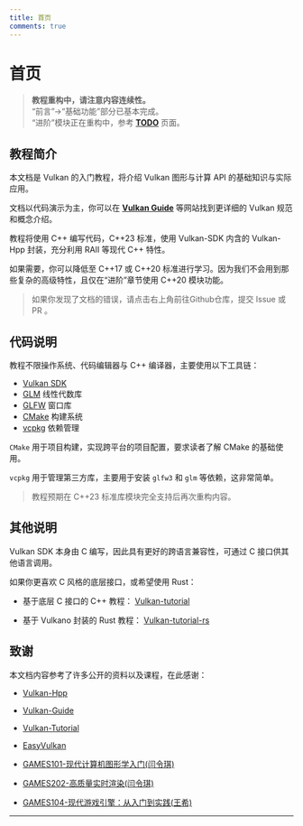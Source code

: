```yaml
---
title: 首页
comments: true
---
```

# **首页**

> **教程重构中，请注意内容连续性。**  
> “前言”->“基础功能”部分已基本完成。  
> “进阶”模块正在重构中，参考 **[TODO](todo.md)** 页面。

## **教程简介**

本文档是 Vulkan 的入门教程，将介绍 Vulkan 图形与计算 API 的基础知识与实际应用。

文档以代码演示为主，你可以在 **[Vulkan Guide](https://docs.vulkan.org/guide/latest/index.html)** 等网站找到更详细的 Vulkan 规范和概念介绍。

教程将使用 C++ 编写代码，C++23 标准，使用 Vulkan-SDK 内含的 Vulkan-Hpp 封装，充分利用 RAII 等现代 C++ 特性。

如果需要，你可以降低至 C++17 或 C++20 标准进行学习。因为我们不会用到那些复杂的高级特性，且仅在“进阶”章节使用 C++20 模块功能。

> 如果你发现了文档的错误，请点击右上角前往Github仓库，提交 Issue 或 PR 。

## **代码说明**

教程不限操作系统、代码编辑器与 C++ 编译器，主要使用以下工具链：

- [Vulkan SDK](https://lunarg.com/vulkan-sdk/)
- [GLM](http://glm.g-truc.net/) 线性代数库
- [GLFW](http://www.glfw.org/) 窗口库
- [CMake](https://cmake.org/) 构建系统
- [vcpkg](https://vcpkg.io/) 依赖管理

`CMake` 用于项目构建，实现跨平台的项目配置，要求读者了解 CMake 的基础使用。

`vcpkg` 用于管理第三方库，主要用于安装 `glfw3` 和 `glm` 等依赖，这非常简单。

> 教程预期在 C++23 标准库模块完全支持后再次重构内容。

## **其他说明**

Vulkan SDK 本身由 C 编写，因此具有更好的跨语言兼容性，可通过 C 接口供其他语言调用。

如果你更喜欢 C 风格的底层接口，或希望使用 Rust：

- 基于底层 C 接口的 C++ 教程： [Vulkan-tutorial](https://vulkan-tutorial.com/)

- 基于 Vulkano 封装的 Rust 教程： [Vulkan-tutorial-rs](https://github.com/bwasty/vulkan-tutorial-rs)

## **致谢**

本文档内容参考了许多公开的资料以及课程，在此感谢：

- [Vulkan-Hpp](https://github.com/KhronosGroup/Vulkan-Hpp) 

- [Vulkan-Guide](https://docs.vulkan.org/guide/latest/index.html)

- [Vulkan-Tutorial](https://github.com/Overv/VulkanTutorial) 

- [EasyVulkan](https://easyvulkan.github.io/index.html) 

- [GAMES101-现代计算机图形学入门\(闫令琪\)](https://www.bilibili.com/video/BV1X7411F744)

- [GAMES202-高质量实时渲染\(闫令琪\)](https://www.bilibili.com/video/BV1YK4y1T7yY)

- [GAMES104-现代游戏引擎：从入门到实践\(王希\)](https://games104.boomingtech.com/sc/)

---
